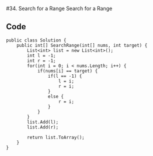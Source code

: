 #34. Search for a Range
Search for a Range

## Code
    public class Solution {
        public int[] SearchRange(int[] nums, int target) {
            List<int> list = new List<int>();
            int l = -1;
            int r = -1;
            for(int i = 0; i < nums.Length; i++) {
                if(nums[i] == target) {
                    if(l == -1) {
                        l = i;
                        r = i;
                    }
                    else {
                        r = i;
                    }
                }
            }
            list.Add(l);
            list.Add(r);

            return list.ToArray();
        }
    }
